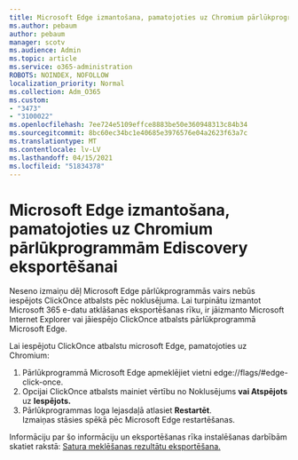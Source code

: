 ```yaml
---
title: Microsoft Edge izmantošana, pamatojoties uz Chromium pārlūkprogrammām Ediscovery eksportēšanai
ms.author: pebaum
author: pebaum
manager: scotv
ms.audience: Admin
ms.topic: article
ms.service: o365-administration
ROBOTS: NOINDEX, NOFOLLOW
localization_priority: Normal
ms.collection: Adm_O365
ms.custom:
- "3473"
- "3100022"
ms.openlocfilehash: 7ee724e5109effce8883be50e360948313c84b34
ms.sourcegitcommit: 8bc60ec34bc1e40685e3976576e04a2623f63a7c
ms.translationtype: MT
ms.contentlocale: lv-LV
ms.lasthandoff: 04/15/2021
ms.locfileid: "51834378"
---
```

# <a name="using-microsoft-edge-based-on-chromium-browsers-for-ediscovery-export"></a>Microsoft Edge izmantošana, pamatojoties uz Chromium pārlūkprogrammām Ediscovery eksportēšanai

Neseno izmaiņu dēļ Microsoft Edge pārlūkprogrammās vairs nebūs iespējots ClickOnce atbalsts pēc noklusējuma. Lai turpinātu izmantot Microsoft 365 e-datu atklāšanas eksportēšanas rīku, ir jāizmanto Microsoft Internet Explorer vai jāiespējo ClickOnce atbalsts pārlūkprogrammā Microsoft Edge. 

Lai iespējotu ClickOnce atbalstu microsoft Edge, pamatojoties uz Chromium: 
1. Pārlūkprogrammā Microsoft Edge apmeklējiet vietni edge://flags/#edge-click-once.
2. Opcijai ClickOnce atbalsts mainiet vērtību no Noklusējums **vai Atspējots** uz  **Iespējots.** 
3. Pārlūkprogrammas loga lejasdaļā atlasiet **Restartēt**. <br>
 Izmaiņas stāsies spēkā pēc Microsoft Edge restartēšanas. 

Informāciju par šo informāciju un eksportēšanas rīka instalēšanas darbībām skatiet rakstā: [Satura meklēšanas rezultātu eksportēšana.](https://docs.microsoft.com/microsoft-365/compliance/export-search-results)